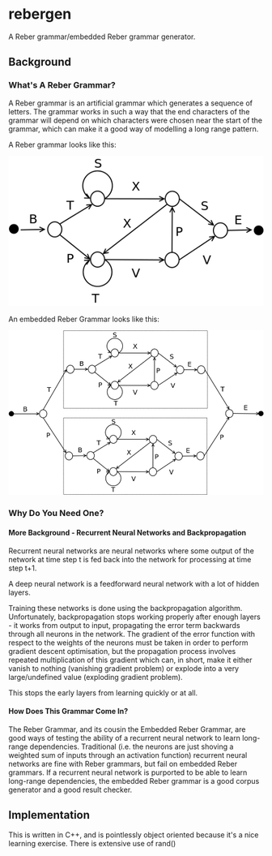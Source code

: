 # rebergen
A Reber grammar/embedded Reber grammar generator.

## Background
### What's A Reber Grammar?
A Reber grammar is an artificial grammar which generates a sequence of letters. The grammar works in such a way that the end characters of the grammar will depend on which characters were chosen near the start of the grammar, which can make it a good way of modelling a long range pattern.

A Reber grammar looks like this:

![Reber Grammar](./ReadmeGraphics/reberGrammar.png?raw=true "The Reber Grammar")

An embedded Reber Grammar looks like this:

![Embedded Reber Grammar](./ReadmeGraphics/embeddedReberGrammar.png?raw=true "The Embedded Reber Grammar")

### Why Do You Need One?
#### More Background - Recurrent Neural Networks and Backpropagation
Recurrent neural networks are neural networks where some output of the network at time step t is fed back into the network for processing at time step t+1.

A deep neural network is a feedforward neural network with a lot of hidden layers.

Training these networks is done using the backpropagation algorithm. Unfortunately, backpropagation stops working properly after enough layers - it works from output to input, propagating the error term backwards through all neurons in the network. The gradient of the error function with respect to the weights of the neurons must be taken in order to perform gradient descent optimisation, but the propagation process involves repeated multiplication of this gradient which can, in short, make it either vanish to nothing (vanishing gradient problem) or explode into a very large/undefined value (exploding gradient problem).

This stops the early layers from learning quickly or at all.

#### How Does This Grammar Come In?
The Reber Grammar, and its cousin the Embedded Reber Grammar, are good ways of testing the ability of a recurrent neural network to learn long-range dependencies. Traditional (i.e. the neurons are just shoving a weighted sum of inputs through an activation function) recurrent neural networks are fine with Reber grammars, but fail on embedded Reber grammars. If a recurrent neural network is purported to be able to learn long-range dependencies, the embedded Reber grammar is a good corpus generator and a good result checker.

## Implementation
This is written in C++, and is pointlessly object oriented because it's a nice learning exercise. There is extensive use of rand() 


